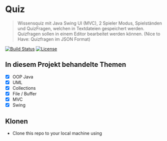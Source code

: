 # Quiz

> Wissensquiz mit Java Swing UI (MVC), 2 Spieler Modus, Spielständen und QuizFragen, welchen in Textdateien gespeichert werden. Quizfragen sollen in einem Editor bearbeitet werden können. (Nice to Have: Quizfragen im JSON Format)

[![Build Status](http://img.shields.io/travis/badges/badgerbadgerbadger.svg?style=flat-square)](https://travis-ci.org/badges/badgerbadgerbadger) 
[![License](http://img.shields.io/:license-mit-blue.svg?style=flat-square)](http://badges.mit-license.org) 

## In diesem Projekt behandelte Themen

- [x] OOP Java
- [x] UML
- [x] Collections
- [x] File / Buffer
- [x] MVC
- [x] Swing

## Klonen
* Clone this repo to your local machine using 
```bash git clone https://github.com/club-mate/Quiz

